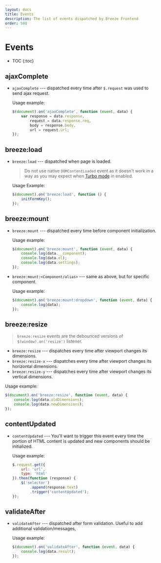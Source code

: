 ```yaml
---
layout: docs
title: Events
description: The list of events dispatched by Breeze Frontend
order: 500
---
```


# Events

* TOC
{:toc}

## ajaxComplete

 -  `ajaxComplete` --- dispatched every time after `$.request` was used to send
    ajax request.

    Usage example:

    ```js
    $(document).on('ajaxComplete', function (event, data) {
        var response = data.response,
            request = data.response.req,
            body = response.body,
            url = request.url;
    });
    ```

## breeze:load

 -  `breeze:load` --- dispatched when page is loaded.

    > Do not use native `DOMContentLoaded` event as it doesn't work in a way
    > as you may expect when [Turbo mode](settings) in enabled.

    Usage Example:

    ```js
    $(document).on('breeze:load', function () {
        initFormKey();
    });
    ```

## breeze:mount

 -  `breeze:mount` --- dispatched every time before component initialization.

    Usage example:

    ```js
    $(document).on('breeze:mount', function (event, data) {
        console.log(data.__component);
        console.log(data.el);
        console.log(data.settings);
    });
    ```

 -  `breeze:mount:<Component/alias>` --- same as above, but for specific component.

    Usage example:

    ```js
    $(document).on('breeze:mount:dropdown', function (event, data) {
        console.log(data);
    });
    ```

## breeze:resize

> `breeze:resize` events are the debounced versions of `$(window).on('resize')` listener.

 -  `breeze:resize` --- dispatches every time after viewport changes its dimensions.
 -  `breeze:resize-x` --- dispatches every time after viewport changes its horizontal dimensions.
 -  `breeze:resize-y` --- dispatches every time after viewport changes its vertical dimensions.

Usage example:

```js
$(document).on('breeze:resize', function (event, data) {
    console.log(data.oldDimensions);
    console.log(data.newDimensions);
});
```

## contentUpdated

 -  `contentUpdated` --- You'll want to trigger this event every time the
    portion of HTML content is updated and new components should be initialized.

    Usage example:

    ```js
    $.request.get({
        url: 'url',
        type: 'html'
    }).then(function (response) {
        $('selector')
            .append(response.text)
            .trigger('contentUpdated');
    });
    ```

## validateAfter

 -  `validateAfter` --- dispatched after form validation. Useful to add additional
    validation/messages,

    Usage example:

    ```js
    $(document).on('validateAfter', function (event, data) {
        console.log(data.result);
    });
    ```
